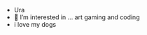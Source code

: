 - Ura
- 👀 I’m interested in ... art gaming and coding
- i love my dogs
<!---
y4kuu/y4kuu is a ✨ special ✨ repository because its `README.md` (this file) appears on your GitHub profile.
You can click the Preview link to take a look at your changes.
--->
